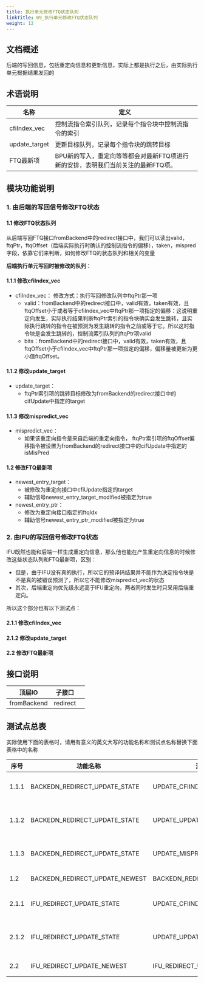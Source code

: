 ```yaml
---
title: 执行单元修改FTQ状态队列
linkTitle: 09_执行单元修改FTQ状态队列
weight: 12
---
```


## 文档概述
后端的写回信息，包括重定向信息和更新信息，实际上都是执行之后，由实际执行单元根据结果发回的
## 术语说明 

| 名称            | 定义                                            |
| ------------- | --------------------------------------------- |
| cfiIndex_vec  | 控制流指令索引队列，记录每个指令块中控制流指令的索引                    |
| update_target | 更新目标队列，记录每个指令块的跳转目标                           |
| FTQ最新项        | BPU新的写入，重定向等等都会对最新FTQ项进行新的安排，表明我们当前关注的最新FTQ项。 |

## 模块功能说明 

### 1. 由后端的写回信号修改FTQ状态
#### 1.1 修改FTQ状态队列
从后端写回FTQ接口fromBackend中的redirect接口中，我们可以读出valid，ftqPtr，ftqOffset（后端实际执行时确认的控制流指令的偏移），taken，mispred字段，依靠它们来判断，如何修改FTQ的状态队列和相关的变量

**后端执行单元写回时被修改的队列**：
#### 1.1.1 修改cfiIndex_vec
- cfiIndex_vec：
	修改方式：执行写回修改队列中ftqPtr那一项
	- valid：fromBackend中的redirect接口中，valid有效，taken有效，且ftqOffset小于或者等于cfiIndex_vec中ftqPtr那一项指定的偏移：这说明重定向发生，实际执行结果判断ftqPtr索引的指令块确实会发生跳转，且实际执行跳转的指令在被预测为发生跳转的指令之前或等于它。所以这时指令块是会发生跳转的，控制流索引队列的ftqPtr项valid
	- bits：fromBackend中的redirect接口中，valid有效，taken有效，且ftqOffset小于cfiIndex_vec中ftqPtr那一项指定的偏移，偏移量被更新为更小值ftqOffset。
#### 1.1.2 修改update_target
- update_target：
	- ftqPtr索引项的跳转目标修改为fromBackend的redirect接口中的cifUpdate中指定的target
#### 1.1.3 修改mispredict_vec
- mispredict_vec：
	- 如果该重定向指令是来自后端的重定向指令， ftqPtr索引项的ftqOffset偏移指令被设置为fromBackend的redirect接口中的cifUpdate中指定的isMisPred
#### 1.2 修改FTQ最新项
- newest_entry_target：
	- 被修改为重定向接口中cfiUpdate指定的target
	- 辅助信号newest_entry_target_modified被指定为true
- newest_entry_ptr：
	- 修改为重定向接口指定的ftqIdx
	- 辅助信号newest_entry_ptr_modified被指定为true
### 2. 由IFU的写回信号修改FTQ状态
IFU既然也能和后端一样生成重定向信息，那么他也能在产生重定向信息的时候修改这些状态队列和FTQ最新项，区别：
- 但是，由于IFU没有真的执行，所以它的预译码结果并不能作为决定指令块是不是真的被错误预测了，所以它不能修改mispredict_vec的状态
- 其次，后端重定向优先级永远高于IFU重定向，两者同时发生时只采用后端重定向。

所以这个部分也有以下测试点：
#### 2.1.1 修改cfiIndex_vec
#### 2.1.2 修改update_target
#### 2.2 修改FTQ最新项

## 接口说明 

| 顶层IO        | 子接口      |     |
| ----------- | -------- | --- |
| fromBackend | redirect |     |

## 测试点总表

实际使用下面的表格时，请用有意义的英文大写的功能名称和测试点名称替换下面表格中的名称

| 序号      | 功能名称                           | 测试点名称                          | 描述                        |
| ------- | ------------------------------ | ------------------------------ | ------------------------- |
| 1\.1\.1 | BACKEDN_REDIRECT_UPDATE_STATE  | UPDATE_CFIINDEXVEC             | 后端重定向修改cfiinedex状态队列      |
| 1\.1\.2 | BACKEDN_REDIRECT_UPDATE_STATE  | UPDATE_UPDATE_TARGET           | 后端重定向修改update_target状态队列  |
| 1\.1\.3 | BACKEDN_REDIRECT_UPDATE_STATE  | UPDATE_MISPREDICTVEC           | 后端重定向修改mispredict状态队列     |
| 1\.2    | BACKEDN_REDIRECT_UPDATE_NEWEST | BACKEDN_REDIRECT_UPDATE_NEWEST | 后端重定向修改FTQ最新项             |
| 2\.1\.1 | IFU_REDIRECT_UPDATE_STATE      | UPDATE_CFIINDEXVEC             | IFU重定向修改cfiinedex状态队列     |
| 2\.1\.2 | IFU_REDIRECT_UPDATE_STATE      | UPDATE_UPDATE_TARGET           | IFU重定向修改update_target状态队列 |
| 2\.2    | IFU_REDIRECT_UPDATE_NEWEST     | IFU_REDIRECT_UPDATE_NEWEST     | IFU重定向修改FTQ最新项            |

